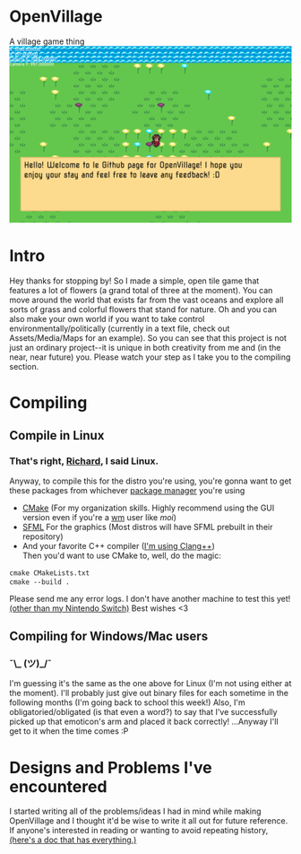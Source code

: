 # OpenVillage
A village game thing
![Github intro image thingy](/Assets/Media/Github_Intro_Image.png)

# Intro
Hey thanks for stopping by! So I made a simple, open tile game that features a lot of flowers (a grand total of three at the moment). You can move around the world that exists far from the vast oceans and explore all sorts of grass and colorful flowers that stand for nature. Oh and you can also make your own world if you want to take control environmentally/politically (currently in a text file, check out Assets/Media/Maps for an example). So you can see that this project is not just an ordinary project--it is unique in both creativity from me and (in the near, near future) you. Please watch your step as I take you to the compiling section.

# Compiling
## Compile in Linux
### That's right, [Richard](https://old.reddit.com/r/copypasta/comments/7lt7i0/no_richard_its_linux_not_gnulinux/), I said Linux.
Anyway, to compile this for the distro you're using, you're gonna want to get these packages from whichever [package manager](https://en.wikipedia.org/wiki/Package_manager) you're using <br />
* [CMake](https://cmake.org/) (For my organization skills. Highly recommend using the GUI version even if you're a [wm](https://en.wikipedia.org/wiki/Window_manager) user like *moi*)<br />
* [SFML](https://www.sfml-dev.org/) For the graphics (Most distros will have SFML prebuilt in their repository)<br />
* And your favorite C++ compiler ([I'm using Clang++](https://clang.llvm.org/))<br />
Then you'd want to use CMake to, well, do the magic:<br />

```
cmake CMakeLists.txt
cmake --build .
```

Please send me any error logs. I don't have another machine to test this yet! [(other than my Nintendo Switch)](https://www.youtube.com/watch?v=rVuNvIrsAg8&t=1s) Best wishes <3
## Compiling for Windows/Mac users
### ¯\\_ (ツ)_/¯
I'm guessing it's the same as the one above for Linux (I'm not using either at the moment). I'll probably just give out binary files for each sometime in the following months (I'm going back to school this week!) Also, I'm obligatoried/obligated (is that even a word?) to say that I've successfully picked up that emoticon's arm and placed it back correctly! ...Anyway I'll get to it when the time comes :P

# Designs and Problems I've encountered
I started writing all of the problems/ideas I had in mind while making OpenVillage and I thought it'd be wise to write it all out for future reference. If anyone's interested in reading or wanting to avoid repeating history, [(here's a doc that has everything.)](https://docs.google.com/document/d/1mOTh3PXjUBtSpxSRjTBltybuhi8stifmhpHf8aiQ744/edit?usp=sharing)
